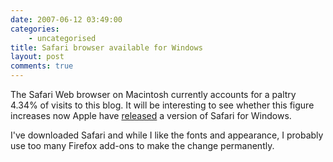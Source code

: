 ```yaml
---
date: 2007-06-12 03:49:00
categories:
    - uncategorised
title: Safari browser available for Windows
layout: post
comments: true
---
```

The Safari Web browser on Macintosh currently accounts for a paltry
4.34% of visits to this blog. It will be interesting to see whether this
figure increases now Apple have
[released](http://www.apple.com/safari/download/) a version of Safari
for Windows.

I've downloaded Safari and while I like the fonts and appearance, I
probably use too many Firefox add-ons to make the change permanently.

